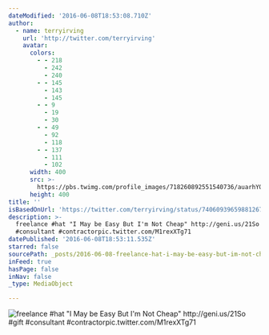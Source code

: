 ```yaml
---
dateModified: '2016-06-08T18:53:08.710Z'
author:
  - name: terryirving
    url: 'http://twitter.com/terryirving'
    avatar:
      colors:
        - - 218
          - 242
          - 240
        - - 145
          - 143
          - 145
        - - 9
          - 19
          - 30
        - - 49
          - 92
          - 118
        - - 137
          - 111
          - 102
      width: 400
      src: >-
        https://pbs.twimg.com/profile_images/718260892551540736/auarhYOF_400x400.jpg
      height: 400
title: ''
isBasedOnUrl: 'https://twitter.com/terryirving/status/740609396598812672'
description: >-
  freelance #hat "I May be Easy But I'm Not Cheap" http://geni.us/21So #gift
  #consultant #contractorpic.twitter.com/M1rexXTg71
datePublished: '2016-06-08T18:53:11.535Z'
starred: false
sourcePath: _posts/2016-06-08-freelance-hat-i-may-be-easy-but-im-not-cheap-httpgeni.md
inFeed: true
hasPage: false
inNav: false
_type: MediaObject

---
```

![freelance #hat "I May be Easy But I'm Not Cheap" http://geni.us/21So #gift #consultant #contractorpic.twitter.com/M1rexXTg71](https://pbs.twimg.com/media/CkcsUfrWUAAoYz7.jpg:large)